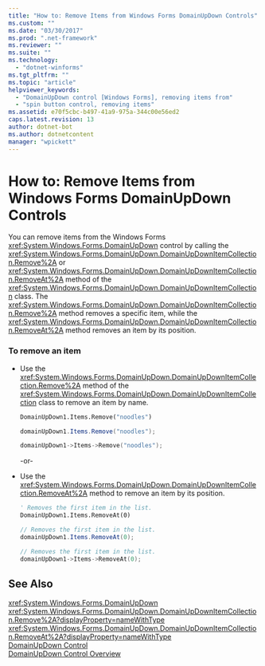 ```yaml
---
title: "How to: Remove Items from Windows Forms DomainUpDown Controls"
ms.custom: ""
ms.date: "03/30/2017"
ms.prod: ".net-framework"
ms.reviewer: ""
ms.suite: ""
ms.technology: 
  - "dotnet-winforms"
ms.tgt_pltfrm: ""
ms.topic: "article"
helpviewer_keywords: 
  - "DomainUpDown control [Windows Forms], removing items from"
  - "spin button control, removing items"
ms.assetid: e70f5cbc-b497-41a9-975a-344c00e56ed2
caps.latest.revision: 13
author: dotnet-bot
ms.author: dotnetcontent
manager: "wpickett"
---
```

# How to: Remove Items from Windows Forms DomainUpDown Controls
You can remove items from the Windows Forms <xref:System.Windows.Forms.DomainUpDown> control by calling the <xref:System.Windows.Forms.DomainUpDown.DomainUpDownItemCollection.Remove%2A> or <xref:System.Windows.Forms.DomainUpDown.DomainUpDownItemCollection.RemoveAt%2A> method of the <xref:System.Windows.Forms.DomainUpDown.DomainUpDownItemCollection> class. The <xref:System.Windows.Forms.DomainUpDown.DomainUpDownItemCollection.Remove%2A> method removes a specific item, while the <xref:System.Windows.Forms.DomainUpDown.DomainUpDownItemCollection.RemoveAt%2A> method removes an item by its position.  
  
### To remove an item  
  
-   Use the <xref:System.Windows.Forms.DomainUpDown.DomainUpDownItemCollection.Remove%2A> method of the <xref:System.Windows.Forms.DomainUpDown.DomainUpDownItemCollection> class to remove an item by name.  
  
    ```vb  
    DomainUpDown1.Items.Remove("noodles")  
    ```  
  
    ```csharp  
    domainUpDown1.Items.Remove("noodles");  
    ```  
  
    ```cpp  
    domainUpDown1->Items->Remove("noodles");  
    ```  
  
     -or-  
  
-   Use the <xref:System.Windows.Forms.DomainUpDown.DomainUpDownItemCollection.RemoveAt%2A> method to remove an item by its position.  
  
    ```vb  
    ' Removes the first item in the list.  
    DomainUpDown1.Items.RemoveAt(0)  
    ```  
  
    ```csharp  
    // Removes the first item in the list.  
    domainUpDown1.Items.RemoveAt(0);  
    ```  
  
    ```cpp  
    // Removes the first item in the list.  
    domainUpDown1->Items->RemoveAt(0);  
    ```  
  
## See Also  
 <xref:System.Windows.Forms.DomainUpDown>   
 <xref:System.Windows.Forms.DomainUpDown.DomainUpDownItemCollection.Remove%2A?displayProperty=nameWithType>   
 <xref:System.Windows.Forms.DomainUpDown.DomainUpDownItemCollection.RemoveAt%2A?displayProperty=nameWithType>   
 [DomainUpDown Control](../../../../docs/framework/winforms/controls/domainupdown-control-windows-forms.md)   
 [DomainUpDown Control Overview](../../../../docs/framework/winforms/controls/domainupdown-control-overview-windows-forms.md)
